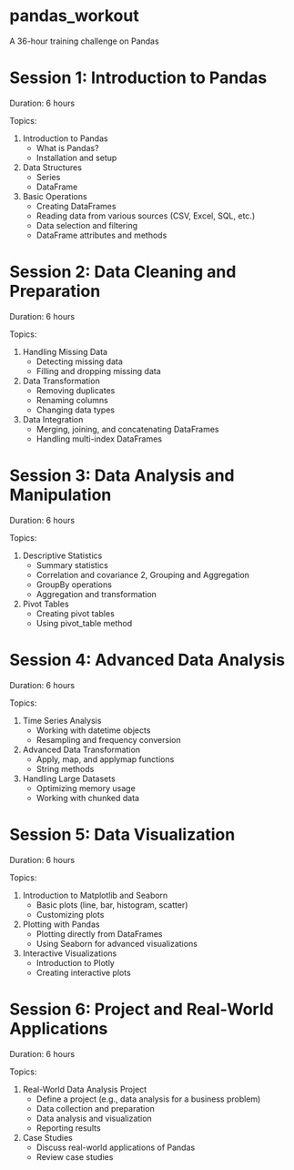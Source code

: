 # pandas_workout
A 36-hour training challenge on Pandas

# Session 1: Introduction to Pandas
Duration: 6 hours

Topics:

1. Introduction to Pandas
    - What is Pandas?
    - Installation and setup
2. Data Structures
    - Series
    - DataFrame
3. Basic Operations
    - Creating DataFrames
    - Reading data from various sources (CSV, Excel, SQL, etc.)
    - Data selection and filtering
    - DataFrame attributes and methods

# Session 2: Data Cleaning and Preparation
Duration: 6 hours

Topics:

1. Handling Missing Data
    - Detecting missing data
    - Filling and dropping missing data
2. Data Transformation
    - Removing duplicates
    - Renaming columns
    - Changing data types
3. Data Integration
    - Merging, joining, and concatenating DataFrames
    - Handling multi-index DataFrames

# Session 3: Data Analysis and Manipulation
Duration: 6 hours

Topics:

1. Descriptive Statistics
    - Summary statistics
    - Correlation and covariance
2, Grouping and Aggregation
    - GroupBy operations
    - Aggregation and transformation
3. Pivot Tables
    - Creating pivot tables
    - Using pivot_table method

# Session 4: Advanced Data Analysis
Duration: 6 hours

Topics:

1. Time Series Analysis
    - Working with datetime objects
    - Resampling and frequency conversion
2. Advanced Data Transformation
    - Apply, map, and applymap functions
    - String methods
3. Handling Large Datasets
    - Optimizing memory usage
    - Working with chunked data

# Session 5: Data Visualization
Duration: 6 hours

Topics:

1. Introduction to Matplotlib and Seaborn
    - Basic plots (line, bar, histogram, scatter)
    - Customizing plots
2. Plotting with Pandas
    - Plotting directly from DataFrames
    - Using Seaborn for advanced visualizations
3. Interactive Visualizations
    - Introduction to Plotly
    - Creating interactive plots

# Session 6: Project and Real-World Applications
Duration: 6 hours

Topics:

1. Real-World Data Analysis Project
    - Define a project (e.g., data analysis for a business problem)
    - Data collection and preparation
    - Data analysis and visualization
    - Reporting results
2. Case Studies
    - Discuss real-world applications of Pandas
    - Review case studies
